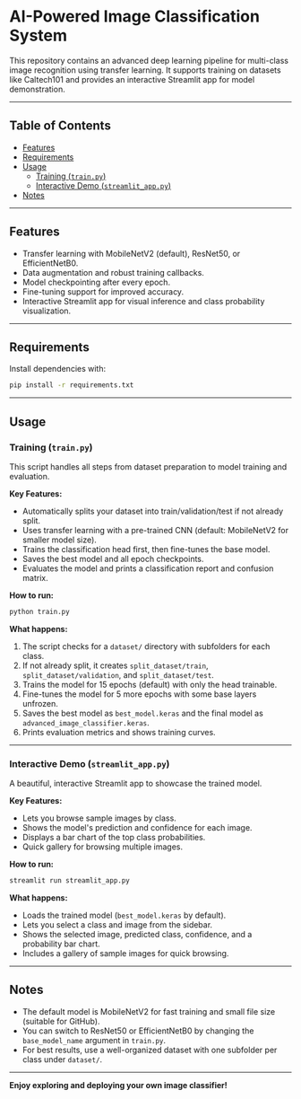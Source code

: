# AI-Powered Image Classification System

This repository contains an advanced deep learning pipeline for multi-class image recognition using transfer learning. It supports training on datasets like Caltech101 and provides an interactive Streamlit app for model demonstration.

---

## Table of Contents

- [Features](#features)
- [Requirements](#requirements)
- [Usage](#usage)
  - [Training (`train.py`)](#training-trainpy)
  - [Interactive Demo (`streamlit_app.py`)](#interactive-demo-streamlit_apppy)
- [Notes](#notes)

---

## Features

- Transfer learning with MobileNetV2 (default), ResNet50, or EfficientNetB0.
- Data augmentation and robust training callbacks.
- Model checkpointing after every epoch.
- Fine-tuning support for improved accuracy.
- Interactive Streamlit app for visual inference and class probability visualization.

---

## Requirements

Install dependencies with:

```bash
pip install -r requirements.txt
```

---

## Usage

### Training (`train.py`)

This script handles all steps from dataset preparation to model training and evaluation.

**Key Features:**
- Automatically splits your dataset into train/validation/test if not already split.
- Uses transfer learning with a pre-trained CNN (default: MobileNetV2 for smaller model size).
- Trains the classification head first, then fine-tunes the base model.
- Saves the best model and all epoch checkpoints.
- Evaluates the model and prints a classification report and confusion matrix.

**How to run:**

```bash
python train.py
```

**What happens:**
1. The script checks for a `dataset/` directory with subfolders for each class.
2. If not already split, it creates `split_dataset/train`, `split_dataset/validation`, and `split_dataset/test`.
3. Trains the model for 15 epochs (default) with only the head trainable.
4. Fine-tunes the model for 5 more epochs with some base layers unfrozen.
5. Saves the best model as `best_model.keras` and the final model as `advanced_image_classifier.keras`.
6. Prints evaluation metrics and shows training curves.

---

### Interactive Demo (`streamlit_app.py`)

A beautiful, interactive Streamlit app to showcase the trained model.

**Key Features:**
- Lets you browse sample images by class.
- Shows the model's prediction and confidence for each image.
- Displays a bar chart of the top class probabilities.
- Quick gallery for browsing multiple images.

**How to run:**

```bash
streamlit run streamlit_app.py
```

**What happens:**
- Loads the trained model (`best_model.keras` by default).
- Lets you select a class and image from the sidebar.
- Shows the selected image, predicted class, confidence, and a probability bar chart.
- Includes a gallery of sample images for quick browsing.

---

## Notes

- The default model is MobileNetV2 for fast training and small file size (suitable for GitHub).
- You can switch to ResNet50 or EfficientNetB0 by changing the `base_model_name` argument in `train.py`.
- For best results, use a well-organized dataset with one subfolder per class under `dataset/`.

---

**Enjoy exploring and deploying your own image classifier!**
